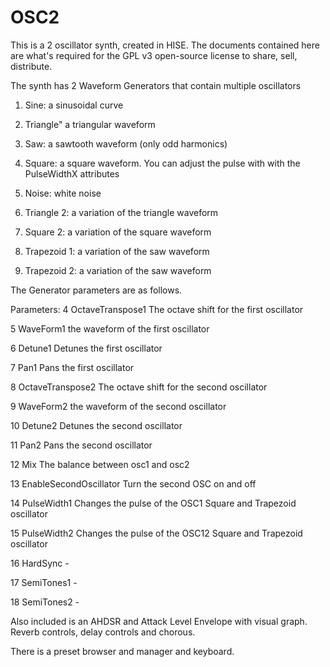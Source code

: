 # OSC2
This is a 2 oscillator synth, created in HISE.
The documents contained here are what's required for the GPL v3 open-source license to share, sell, distribute.

The synth has 2 Waveform Generators that contain multiple oscillators

1.	Sine:		a sinusoidal curve

2.	Triangle"		a triangular waveform

3.	Saw:		a sawtooth waveform (only odd harmonics)

4.	Square:		a square waveform. You can adjust the pulse with with the PulseWidthX attributes

5.	Noise:		white noise

6.	Triangle 2:		a variation of the triangle waveform

7.	Square 2:		a variation of the square waveform

8.	Trapezoid 1:		a variation of the saw waveform

9.	Trapezoid 2:		a variation of the saw waveform

The Generator parameters are as follows. 

Parameters:
4	OctaveTranspose1	The octave shift for the first oscillator

5	WaveForm1	the waveform of the first oscillator

6	Detune1	Detunes the first oscillator

7	Pan1	Pans the first oscillator

8	OctaveTranspose2	The octave shift for the second oscillator

9	WaveForm2	the waveform of the second oscillator

10	Detune2	Detunes the second oscillator

11	Pan2	Pans the second oscillator

12	Mix	The balance between osc1 and osc2

13	EnableSecondOscillator	Turn the second OSC on and off

14	PulseWidth1	Changes the pulse of the OSC1 Square and Trapezoid oscillator

15	PulseWidth2	Changes the pulse of the OSC12 Square and Trapezoid oscillator

16	HardSync	-

17	SemiTones1	-

18	SemiTones2	-

Also included is an AHDSR and Attack Level Envelope with visual graph. 
Reverb controls, delay controls and chorous. 

There is a preset browser and manager and keyboard. 

